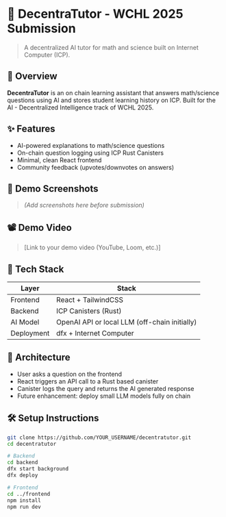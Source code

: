 # 🧠 DecentraTutor - WCHL 2025 Submission

> A decentralized AI tutor for math and science built on Internet Computer (ICP).

## 🚀 Overview

**DecentraTutor** is an on chain learning assistant that answers math/science questions using AI and stores student learning history on ICP. Built for the AI - Decentralized Intelligence track of WCHL 2025.

## ✨ Features

- AI-powered explanations to math/science questions
- On-chain question logging using ICP Rust Canisters
- Minimal, clean React frontend
- Community feedback (upvotes/downvotes on answers)

## 📸 Demo Screenshots

> _(Add screenshots here before submission)_

## 📽️ Demo Video

> [Link to your demo video (YouTube, Loom, etc.)]

## 🔧 Tech Stack

| Layer       | Stack                          |
|-------------|--------------------------------|
| Frontend    | React + TailwindCSS            |
| Backend     | ICP Canisters (Rust)           |
| AI Model    | OpenAI API or local LLM (off-chain initially) |
| Deployment  | dfx + Internet Computer        |

## 🧱 Architecture

- User asks a question on the frontend
- React triggers an API call to a Rust based canister
- Canister logs the query and returns the AI generated response
- Future enhancement: deploy small LLM models fully on chain

## 🛠️ Setup Instructions

```bash
git clone https://github.com/YOUR_USERNAME/decentratutor.git
cd decentratutor

# Backend
cd backend
dfx start background
dfx deploy

# Frontend
cd ../frontend
npm install
npm run dev
